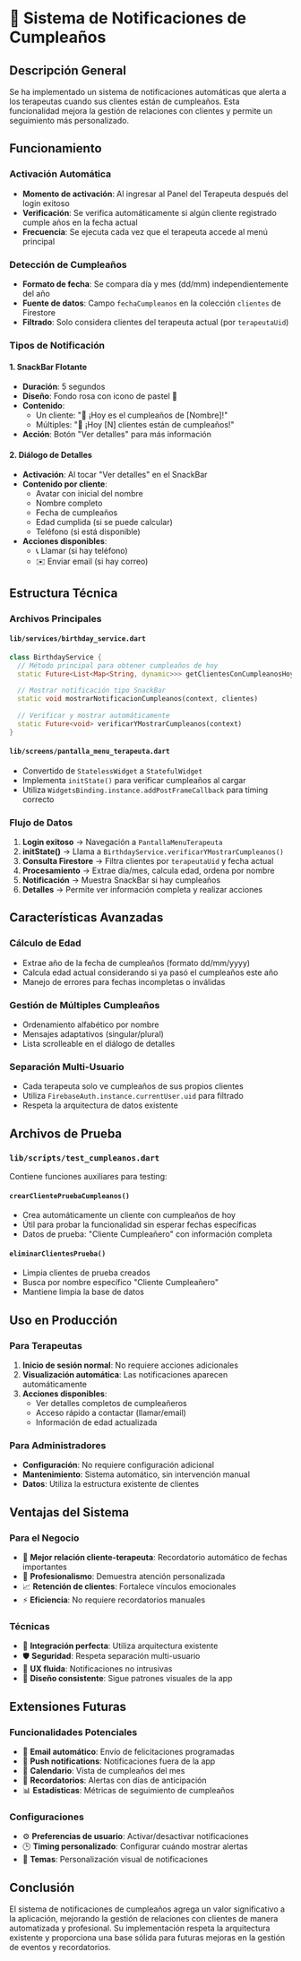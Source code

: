 # 🎂 Sistema de Notificaciones de Cumpleaños

## Descripción General

Se ha implementado un sistema de notificaciones automáticas que alerta a los terapeutas cuando sus clientes están de cumpleaños. Esta funcionalidad mejora la gestión de relaciones con clientes y permite un seguimiento más personalizado.

## Funcionamiento

### Activación Automática
- **Momento de activación**: Al ingresar al Panel del Terapeuta después del login exitoso
- **Verificación**: Se verifica automáticamente si algún cliente registrado cumple años en la fecha actual
- **Frecuencia**: Se ejecuta cada vez que el terapeuta accede al menú principal

### Detección de Cumpleaños
- **Formato de fecha**: Se compara día y mes (dd/mm) independientemente del año
- **Fuente de datos**: Campo `fechaCumpleanos` en la colección `clientes` de Firestore
- **Filtrado**: Solo considera clientes del terapeuta actual (por `terapeutaUid`)

### Tipos de Notificación

#### 1. SnackBar Flotante
- **Duración**: 5 segundos
- **Diseño**: Fondo rosa con icono de pastel 🎂
- **Contenido**:
  - Un cliente: "🎂 ¡Hoy es el cumpleaños de [Nombre]!"
  - Múltiples: "🎉 ¡Hoy [N] clientes están de cumpleaños!"
- **Acción**: Botón "Ver detalles" para más información

#### 2. Diálogo de Detalles
- **Activación**: Al tocar "Ver detalles" en el SnackBar
- **Contenido por cliente**:
  - Avatar con inicial del nombre
  - Nombre completo
  - Fecha de cumpleaños
  - Edad cumplida (si se puede calcular)
  - Teléfono (si está disponible)
- **Acciones disponibles**:
  - 📞 Llamar (si hay teléfono)
  - ✉️ Enviar email (si hay correo)

## Estructura Técnica

### Archivos Principales

#### `lib/services/birthday_service.dart`
```dart
class BirthdayService {
  // Método principal para obtener cumpleaños de hoy
  static Future<List<Map<String, dynamic>>> getClientesConCumpleanosHoy()
  
  // Mostrar notificación tipo SnackBar
  static void mostrarNotificacionCumpleanos(context, clientes)
  
  // Verificar y mostrar automáticamente
  static Future<void> verificarYMostrarCumpleanos(context)
}
```

#### `lib/screens/pantalla_menu_terapeuta.dart`
- Convertido de `StatelessWidget` a `StatefulWidget`
- Implementa `initState()` para verificar cumpleaños al cargar
- Utiliza `WidgetsBinding.instance.addPostFrameCallback` para timing correcto

### Flujo de Datos

1. **Login exitoso** → Navegación a `PantallaMenuTerapeuta`
2. **initState()** → Llama a `BirthdayService.verificarYMostrarCumpleanos()`
3. **Consulta Firestore** → Filtra clientes por `terapeutaUid` y fecha actual
4. **Procesamiento** → Extrae día/mes, calcula edad, ordena por nombre
5. **Notificación** → Muestra SnackBar si hay cumpleaños
6. **Detalles** → Permite ver información completa y realizar acciones

## Características Avanzadas

### Cálculo de Edad
- Extrae año de la fecha de cumpleaños (formato dd/mm/yyyy)
- Calcula edad actual considerando si ya pasó el cumpleaños este año
- Manejo de errores para fechas incompletas o inválidas

### Gestión de Múltiples Cumpleaños
- Ordenamiento alfabético por nombre
- Mensajes adaptativos (singular/plural)
- Lista scrolleable en el diálogo de detalles

### Separación Multi-Usuario
- Cada terapeuta solo ve cumpleaños de sus propios clientes
- Utiliza `FirebaseAuth.instance.currentUser.uid` para filtrado
- Respeta la arquitectura de datos existente

## Archivos de Prueba

### `lib/scripts/test_cumpleanos.dart`
Contiene funciones auxiliares para testing:

#### `crearClientePruebaCumpleanos()`
- Crea automáticamente un cliente con cumpleaños de hoy
- Útil para probar la funcionalidad sin esperar fechas específicas
- Datos de prueba: "Cliente Cumpleañero" con información completa

#### `eliminarClientesPrueba()`
- Limpia clientes de prueba creados
- Busca por nombre específico "Cliente Cumpleañero"
- Mantiene limpia la base de datos

## Uso en Producción

### Para Terapeutas
1. **Inicio de sesión normal**: No requiere acciones adicionales
2. **Visualización automática**: Las notificaciones aparecen automáticamente
3. **Acciones disponibles**:
   - Ver detalles completos de cumpleañeros
   - Acceso rápido a contactar (llamar/email)
   - Información de edad actualizada

### Para Administradores
- **Configuración**: No requiere configuración adicional
- **Mantenimiento**: Sistema automático, sin intervención manual
- **Datos**: Utiliza la estructura existente de clientes

## Ventajas del Sistema

### Para el Negocio
- 🎯 **Mejor relación cliente-terapeuta**: Recordatorio automático de fechas importantes
- 💼 **Profesionalismo**: Demuestra atención personalizada
- 📈 **Retención de clientes**: Fortalece vínculos emocionales
- ⚡ **Eficiencia**: No requiere recordatorios manuales

### Técnicas
- 🔧 **Integración perfecta**: Utiliza arquitectura existente
- 🛡️ **Seguridad**: Respeta separación multi-usuario
- 📱 **UX fluida**: Notificaciones no intrusivas
- 🎨 **Diseño consistente**: Sigue patrones visuales de la app

## Extensiones Futuras

### Funcionalidades Potenciales
- 📧 **Email automático**: Envío de felicitaciones programadas
- 📱 **Push notifications**: Notificaciones fuera de la app
- 📅 **Calendario**: Vista de cumpleaños del mes
- 🎁 **Recordatorios**: Alertas con días de anticipación
- 📊 **Estadísticas**: Métricas de seguimiento de cumpleaños

### Configuraciones
- ⚙️ **Preferencias de usuario**: Activar/desactivar notificaciones
- 🕒 **Timing personalizado**: Configurar cuándo mostrar alertas
- 🎨 **Temas**: Personalización visual de notificaciones

## Conclusión

El sistema de notificaciones de cumpleaños agrega un valor significativo a la aplicación, mejorando la gestión de relaciones con clientes de manera automatizada y profesional. Su implementación respeta la arquitectura existente y proporciona una base sólida para futuras mejoras en la gestión de eventos y recordatorios.
